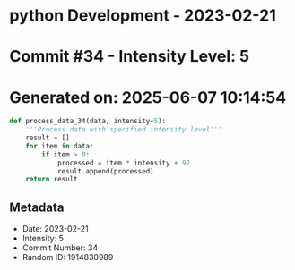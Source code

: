 ﻿# python Development - 2023-02-21
# Commit #34 - Intensity Level: 5
# Generated on: 2025-06-07 10:14:54
```python
def process_data_34(data, intensity=5):
    '''Process data with specified intensity level'''
    result = []
    for item in data:
        if item > 0:
            processed = item * intensity + 92
            result.append(processed)
    return result
```
## Metadata
- Date: 2023-02-21
- Intensity: 5
- Commit Number: 34
- Random ID: 1914830989
